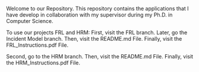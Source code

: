 Welcome to our Repository.
This repository contains the applications that I have develop in collaboration with my supervisor during my Ph.D. in Computer Science.

To use our projects FRL and HRM:
First, visit the FRL branch. 
Later, go the Incident Model branch.
Then, visit the README.md File.
Finally, visit the FRL_Instructions.pdf File.

Second, go to the HRM branch.
Then, visit the README.md File.
Finally, visit the HRM_Instructions.pdf File.
